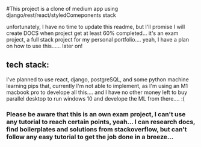 #This project is a clone of medium app using django/rest/react/styledComeponents stack

unfortunately, I have no time to update this readme, but I'll promise I will create DOCS when project get at least 60% completed...
it's an exam project, a full stack project for my personal portfolio.... yeah, I have a plan on how to use this...... later on!

## tech stack:

I've planned to use react, django, postgreSQL, and some python machine learning pips that, currently I'm not able to implement, as I'm using an M1 macbook pro to develope all this.... and I have no other money left to buy parallel desktop to run windows 10 and develope the ML from there.... :(

### Please be aware that this is an own exam project, I can't use any tutorial to reach certain points, yeah... I can research docs, find boilerplates and solutions from stackoverflow, but can't follow any easy tutorial to get the job done in a breeze...
